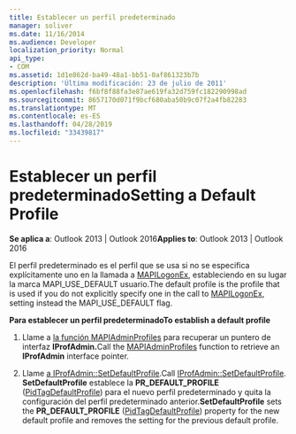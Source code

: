 ```yaml
---
title: Establecer un perfil predeterminado
manager: soliver
ms.date: 11/16/2014
ms.audience: Developer
localization_priority: Normal
api_type:
- COM
ms.assetid: 1d1e862d-ba49-48a1-bb51-0af861323b7b
description: 'Última modificación: 23 de julio de 2011'
ms.openlocfilehash: f6bf8f88fa3e87ae619fa32d759fc182290998ad
ms.sourcegitcommit: 8657170d071f9bcf680aba50b9c07f2a4fb82283
ms.translationtype: MT
ms.contentlocale: es-ES
ms.lasthandoff: 04/28/2019
ms.locfileid: "33439817"
---
```

# <a name="setting-a-default-profile"></a><span data-ttu-id="f65ea-103">Establecer un perfil predeterminado</span><span class="sxs-lookup"><span data-stu-id="f65ea-103">Setting a Default Profile</span></span>

  
  
<span data-ttu-id="f65ea-104">**Se aplica a**: Outlook 2013 | Outlook 2016</span><span class="sxs-lookup"><span data-stu-id="f65ea-104">**Applies to**: Outlook 2013 | Outlook 2016</span></span> 
  
<span data-ttu-id="f65ea-105">El perfil predeterminado es el perfil que se usa si no se especifica explícitamente uno en la llamada a [MAPILogonEx](mapilogonex.md), estableciendo en su lugar la marca MAPI_USE_DEFAULT usuario.</span><span class="sxs-lookup"><span data-stu-id="f65ea-105">The default profile is the profile that is used if you do not explicitly specify one in the call to [MAPILogonEx](mapilogonex.md), setting instead the MAPI_USE_DEFAULT flag.</span></span>
  
 <span data-ttu-id="f65ea-106">**Para establecer un perfil predeterminado**</span><span class="sxs-lookup"><span data-stu-id="f65ea-106">**To establish a default profile**</span></span>
  
1. <span data-ttu-id="f65ea-107">Llame a [la función MAPIAdminProfiles](mapiadminprofiles.md) para recuperar un puntero de interfaz **IProfAdmin.**</span><span class="sxs-lookup"><span data-stu-id="f65ea-107">Call the [MAPIAdminProfiles](mapiadminprofiles.md) function to retrieve an **IProfAdmin** interface pointer.</span></span> 
    
2. <span data-ttu-id="f65ea-108">Llame [a IProfAdmin::SetDefaultProfile](iprofadmin-setdefaultprofile.md).</span><span class="sxs-lookup"><span data-stu-id="f65ea-108">Call [IProfAdmin::SetDefaultProfile](iprofadmin-setdefaultprofile.md).</span></span> <span data-ttu-id="f65ea-109">**SetDefaultProfile** establece la **PR_DEFAULT_PROFILE** ([PidTagDefaultProfile](pidtagdefaultprofile-canonical-property.md)) para el nuevo perfil predeterminado y quita la configuración del perfil predeterminado anterior.</span><span class="sxs-lookup"><span data-stu-id="f65ea-109">**SetDefaultProfile** sets the **PR_DEFAULT_PROFILE** ([PidTagDefaultProfile](pidtagdefaultprofile-canonical-property.md)) property for the new default profile and removes the setting for the previous default profile.</span></span>
    

